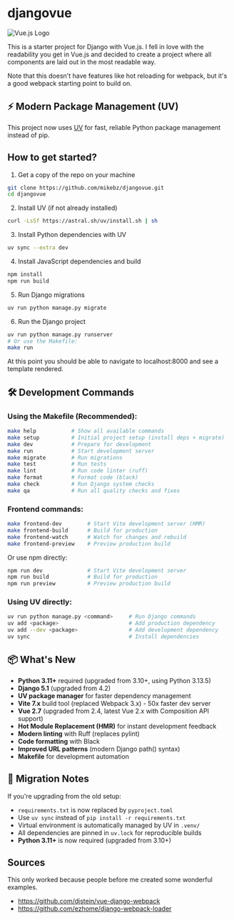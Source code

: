 # djangovue
![Vue.js Logo](https://github.com/mikebz/djangovue/raw/master/frontend/img/logo.png "Vue.js")

This is a starter project for Django with Vue.js.  I fell in love with the readability you get in Vue.js and 
decided to create a project where all components are laid out in the most readable way.

Note that this doesn't have features like hot reloading for webpack, but it's a good webpack starting point to build on.

## ⚡ Modern Package Management (UV)

This project now uses [UV](https://github.com/astral-sh/uv) for fast, reliable Python package management instead of pip.

## How to get started?
1. Get a copy of the repo on your machine
```bash
git clone https://github.com/mikebz/djangovue.git
cd djangovue
```

2. Install UV (if not already installed)
```bash
curl -LsSf https://astral.sh/uv/install.sh | sh
```

3. Install Python dependencies with UV
```bash
uv sync --extra dev
```

4. Install JavaScript dependencies and build
```bash
npm install
npm run build
```

5. Run Django migrations
```bash
uv run python manage.py migrate
```

6. Run the Django project
```bash
uv run python manage.py runserver
# Or use the Makefile:
make run
```

At this point you should be able to navigate to localhost:8000 and see a template rendered.

## 🛠️ Development Commands

### Using the Makefile (Recommended):
```bash
make help           # Show all available commands
make setup          # Initial project setup (install deps + migrate)
make dev            # Prepare for development
make run            # Start development server
make migrate        # Run migrations
make test           # Run tests
make lint           # Run code linter (ruff)
make format         # Format code (black)
make check          # Run Django system checks
make qa             # Run all quality checks and fixes
```

### Frontend commands:
```bash
make frontend-dev        # Start Vite development server (HMR)
make frontend-build      # Build for production
make frontend-watch      # Watch for changes and rebuild
make frontend-preview    # Preview production build
```

Or use npm directly:
```bash
npm run dev              # Start Vite development server
npm run build            # Build for production
npm run preview          # Preview production build
```

### Using UV directly:
```bash
uv run python manage.py <command>     # Run Django commands
uv add <package>                      # Add production dependency  
uv add --dev <package>                # Add development dependency
uv sync                               # Install dependencies
```

## 📦 What's New

- **Python 3.11+** required (upgraded from 3.10+, using Python 3.13.5)
- **Django 5.1** (upgraded from 4.2)
- **UV package manager** for faster dependency management
- **Vite 7.x** build tool (replaced Webpack 3.x) - 50x faster dev server
- **Vue 2.7** (upgraded from 2.4, latest Vue 2.x with Composition API support)
- **Hot Module Replacement (HMR)** for instant development feedback
- **Modern linting** with Ruff (replaces pylint)
- **Code formatting** with Black
- **Improved URL patterns** (modern Django path() syntax)
- **Makefile** for development automation

## 📝 Migration Notes

If you're upgrading from the old setup:
- `requirements.txt` is now replaced by `pyproject.toml`
- Use `uv sync` instead of `pip install -r requirements.txt`
- Virtual environment is automatically managed by UV in `.venv/`
- All dependencies are pinned in `uv.lock` for reproducible builds
- **Python 3.11+** is now required (upgraded from 3.10+)

## Sources
This only worked because people before me created some wonderful examples.
- https://github.com/djstein/vue-django-webpack
- https://github.com/ezhome/django-webpack-loader
